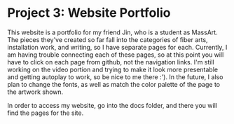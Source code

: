 # Project 3: Website Portfolio

This website is a portfolio for my friend Jin, who is a student as MassArt. The pieces they've created so far fall into the categories of fiber arts, installation work, and writing, so I have separate pages for each. Currently, I am having trouble connecting each of these pages, so at this point you will have to click on each page from github, not the navigation links. I'm still working on the video portion and trying to make it look more presentable and getting autoplay to work, so be nice to me there :'). In the future, I also plan to change the fonts, as well as match the color palette of the page to the artwork shown.

In order to access my website, go into the docs folder, and there you will find the pages for the site.
